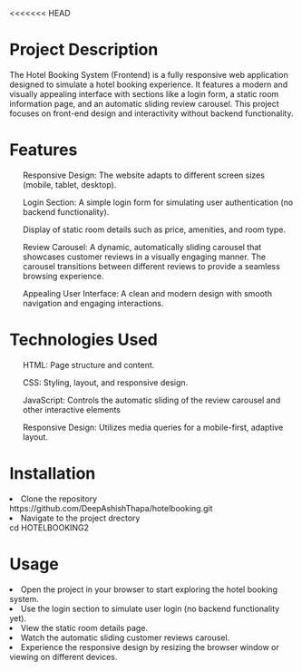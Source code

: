 <<<<<<< HEAD
<h1>Project Description</h1>

<p>The Hotel Booking System (Frontend) is a fully responsive web application designed to simulate a hotel booking experience. It features a modern and visually appealing interface with sections like a login form, a static room information page, and an automatic sliding review carousel. This project focuses on front-end design and interactivity without backend functionality.</p>

<h1>Features</h1>

<ul>Responsive Design: The website adapts to different screen sizes (mobile, tablet, desktop).</ul>
<ul>Login Section: A simple login form for simulating user authentication (no backend functionality).</ul>
<ul>Display of static room details such as price, amenities, and room type.</ul>
<ul>Review Carousel: A dynamic, automatically sliding carousel that showcases customer reviews in a visually engaging manner. The carousel transitions between different reviews to provide a seamless browsing experience.</ul>
<ul>Appealing User Interface: A clean and modern design with smooth navigation and engaging interactions.</ul>

<h1>Technologies Used</h1>

<ul>HTML: Page structure and content.</ul>
<ul>CSS: Styling, layout, and responsive design.</ul>
<ul>JavaScript: Controls the automatic sliding of the review carousel and other interactive elements</ul>
<ul>Responsive Design: Utilizes media queries for a mobile-first, adaptive layout.</ul>

<h1>Installation</h1>
<li> Clone the repository</li>
https://github.com/DeepAshishThapa/hotelbooking.git <br>
<li> Navigate to the project drectory</li>
cd HOTELBOOKING2
 
 <h1>Usage</h1>
 <li> Open the project in your browser to start exploring the hotel booking system.
 <li> Use the login section to simulate user login (no backend functionality yet).
 <li> View the static room details page.
 <li> Watch the automatic sliding customer reviews carousel.
 <li> Experience the responsive design by resizing the browser window or viewing on different devices.


